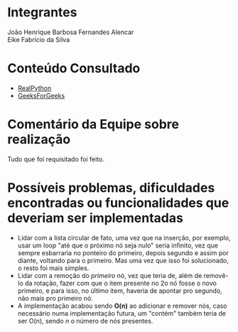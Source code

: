 # Integrantes

João Henrique Barbosa Fernandes Alencar</br>
Eike Fabrício da Silva

# Conteúdo Consultado

* [RealPython](https://realpython.com/linked-lists-python/)
* [GeeksForGeeks](https://www.geeksforgeeks.org/python-linked-list/)

# Comentário da Equipe sobre realização

Tudo que foi requisitado foi feito.

# Possíveis problemas, dificuldades encontradas ou funcionalidades que deveriam ser implementadas

* Lidar com a lista circular de fato, uma vez que na inserção, por exemplo, usar um loop "até que o próximo nó seja nulo" seria infinito, vez que sempre esbarraria no ponteiro do primeiro, depois segundo e assim por diante, voltando para o primeiro. Mas uma vez que isso foi solucionado, o resto foi mais simples.
* Lidar com a remoção do *primeiro* nó, vez que teria de, além de removê-lo da rotação, fazer com que o item presente no 2o nó fosse o novo primeiro, e para isso, no último item, haveria de apontar pro segundo, não mais pro primeiro nó.
* A implementação acabou sendo **O(n)** ao adicionar e remover nós, caso necessário numa implementação futura, um "contém" também teria de ser O(n), sendo *n* o número de nós presentes.
